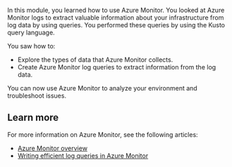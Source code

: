 In this module, you learned how to use Azure Monitor. You looked at Azure Monitor logs to extract valuable information about your infrastructure from log data by using queries. You performed these queries by using the Kusto query language.

You saw how to:

- Explore the types of data that Azure Monitor collects.
- Create Azure Monitor log queries to extract information from the log data.

You can now use Azure Monitor to analyze your environment and troubleshoot issues.

## Learn more

For more information on Azure Monitor, see the following articles:

- [Azure Monitor overview](https://docs.microsoft.com/azure/azure-monitor/overview)
- [Writing efficient log queries in Azure Monitor](https://docs.microsoft.com/azure/azure-monitor/log-query/log-query-performance)